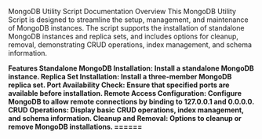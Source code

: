 MongoDB Utility Script Documentation
Overview
This MongoDB Utility Script is designed to streamline the setup, management, and maintenance of MongoDB instances. The script supports the installation of standalone MongoDB instances and replica sets, and includes options for cleanup, removal, demonstrating CRUD operations, index management, and schema information.

**Features
Standalone MongoDB Installation: Install a standalone MongoDB instance.
Replica Set Installation: Install a three-member MongoDB replica set.
Port Availability Check: Ensure that specified ports are available before installation.
Remote Access Configuration: Configure MongoDB to allow remote connections by binding to 127.0.0.1 and 0.0.0.0.
CRUD Operations: Display basic CRUD operations, index management, and schema information.
Cleanup and Removal: Options to cleanup or remove MongoDB installations.
======**
